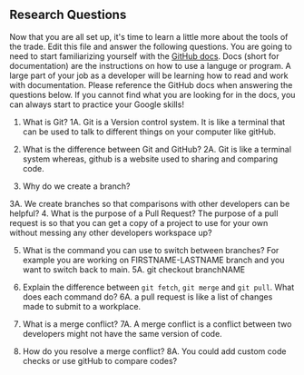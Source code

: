 ## Research Questions 

Now that you are all set up, it's time to learn a little more about the tools of the trade. Edit this file and answer the following questions. You are going to need to start familiarizing yourself with the [GitHub docs](https://docs.github.com/en). Docs (short for documentation) are the instructions on how to use a languge or program. A large part of your job as a developer will be learning how to read and work with documentation. Please reference the GitHub docs when answering the questions below. If you cannot find what you are looking for in the docs, you can always start to practice your Google skills!

1. What is Git? 
1A. Git is a Version control system. It is like a terminal that can be used to talk to different things on your computer like gitHub.

2. What is the difference between Git and GitHub?
2A. Git is like a terminal system whereas, github is a website used to sharing and comparing code.
3. Why do we create a branch?

3A. We create branches so that comparisons with other developers can be helpful?
4. What is the purpose of a Pull Request? The purpose of a pull request is so that you can get a copy of a project to use for your own without messing any other developers workspace up?


5. What is the command you can use to switch between branches? For example you are working on FIRSTNAME-LASTNAME branch and you want to switch back to main.
5A. git checkout branchNAME

6. Explain the difference between `git fetch`, `git merge` and `git pull`. What does each command do?
6A. a pull request is like a list of changes made to submit to a workplace. 
7. What is a merge conflict?
7A. A merge conflict is a conflict between two developers might not have the same version of code.
8. How do you resolve a merge conflict?
8A. You could add custom code checks or use gitHub to compare codes?
